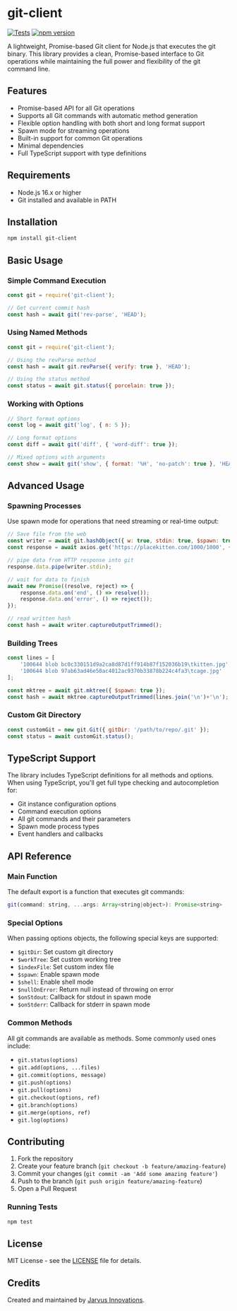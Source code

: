 # git-client

[![Tests](https://github.com/JarvusInnovations/git-client/actions/workflows/test.yml/badge.svg)](https://github.com/JarvusInnovations/git-client/actions/workflows/test.yml)
[![npm version](https://badge.fury.io/js/git-client.svg)](https://badge.fury.io/js/git-client)

A lightweight, Promise-based Git client for Node.js that executes the git binary. This library provides a clean, Promise-based interface to Git operations while maintaining the full power and flexibility of the git command line.

## Features

- Promise-based API for all Git operations
- Supports all Git commands with automatic method generation
- Flexible option handling with both short and long format support
- Spawn mode for streaming operations
- Built-in support for common Git operations
- Minimal dependencies
- Full TypeScript support with type definitions

## Requirements

- Node.js 16.x or higher
- Git installed and available in PATH

## Installation

```bash
npm install git-client
```

## Basic Usage

### Simple Command Execution

```js
const git = require('git-client');

// Get current commit hash
const hash = await git('rev-parse', 'HEAD');
```

### Using Named Methods

```js
const git = require('git-client');

// Using the revParse method
const hash = await git.revParse({ verify: true }, 'HEAD');

// Using the status method
const status = await git.status({ porcelain: true });
```

### Working with Options

```js
// Short format options
const log = await git('log', { n: 5 });

// Long format options
const diff = await git('diff', { 'word-diff': true });

// Mixed options with arguments
const show = await git('show', { format: '%H', 'no-patch': true }, 'HEAD');
```

## Advanced Usage

### Spawning Processes

Use spawn mode for operations that need streaming or real-time output:

```js
// Save file from the web
const writer = await git.hashObject({ w: true, stdin: true, $spawn: true });
const response = await axios.get('https://placekitten.com/1000/1000', { responseType: 'stream' });

// pipe data from HTTP response into git
response.data.pipe(writer.stdin);

// wait for data to finish
await new Promise((resolve, reject) => {
    response.data.on('end', () => resolve());
    response.data.on('error', () => reject());
});

// read written hash
const hash = await writer.captureOutputTrimmed();
```

### Building Trees

```js
const lines = [
    '100644 blob bc0c330151d9a2ca8d87d1ff914b87f152036b19\tkitten.jpg',
    '100644 blob 97ab63ad46e50ac4012ac9370b33878b224c4fa3\tcage.jpg'
];

const mktree = await git.mktree({ $spawn: true });
const hash = await mktree.captureOutputTrimmed(lines.join('\n')+'\n');
```

### Custom Git Directory

```js
const customGit = new git.Git({ gitDir: '/path/to/repo/.git' });
const status = await customGit.status();
```

## TypeScript Support

The library includes TypeScript definitions for all methods and options. When using TypeScript, you'll get full type checking and autocompletion for:

- Git instance configuration options
- Command execution options
- All git commands and their parameters
- Spawn mode process types
- Event handlers and callbacks

## API Reference

### Main Function

The default export is a function that executes git commands:

```js
git(command: string, ...args: Array<string|object>): Promise<string>
```

### Special Options

When passing options objects, the following special keys are supported:

- `$gitDir`: Set custom git directory
- `$workTree`: Set custom working tree
- `$indexFile`: Set custom index file
- `$spawn`: Enable spawn mode
- `$shell`: Enable shell mode
- `$nullOnError`: Return null instead of throwing on error
- `$onStdout`: Callback for stdout in spawn mode
- `$onStderr`: Callback for stderr in spawn mode

### Common Methods

All git commands are available as methods. Some commonly used ones include:

- `git.status(options)`
- `git.add(options, ...files)`
- `git.commit(options, message)`
- `git.push(options)`
- `git.pull(options)`
- `git.checkout(options, ref)`
- `git.branch(options)`
- `git.merge(options, ref)`
- `git.log(options)`

## Contributing

1. Fork the repository
2. Create your feature branch (`git checkout -b feature/amazing-feature`)
3. Commit your changes (`git commit -am 'Add some amazing feature'`)
4. Push to the branch (`git push origin feature/amazing-feature`)
5. Open a Pull Request

### Running Tests

```bash
npm test
```

## License

MIT License - see the [LICENSE](LICENSE) file for details.

## Credits

Created and maintained by [Jarvus Innovations](https://github.com/JarvusInnovations).
